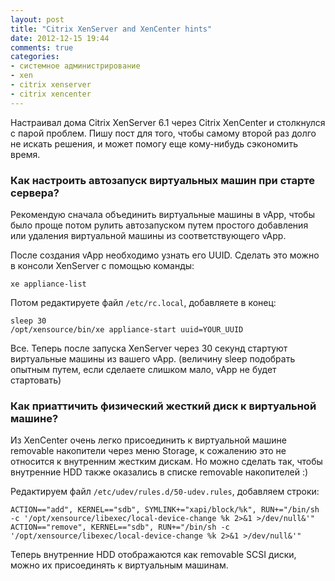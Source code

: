 ```yaml
---
layout: post
title: "Citrix XenServer and XenCenter hints"
date: 2012-12-15 19:44
comments: true
categories: 
- системное администрирование
- xen
- citrix xenserver
- citrix xencenter
---
```


Настраивал дома Citrix XenServer 6.1 через Citrix XenCenter и столкнулся с парой проблем. Пишу пост для того, чтобы самому второй раз долго не искать решения, и может помогу еще кому-нибудь сэкономить время.

### Как настроить автозапуск виртуальных машин при старте сервера?

Рекомендую сначала объединить виртуальные машины в vApp, чтобы было проще потом рулить автозапуском путем простого добавления или удаления виртуальной машины из соответствующего vApp.

После создания vApp необходимо узнать его UUID. Сделать это можно в консоли XenServer с помощью команды:

	xe appliance-list

Потом редактируете файл `/etc/rc.local`, добавляете в конец:

	sleep 30
	/opt/xensource/bin/xe appliance-start uuid=YOUR_UUID

Все. Теперь после запуска XenServer через 30 секунд стартуют виртуальные машины из вашего vApp.
(величину sleep подобрать опытным путем, если сделаете слишком мало, vApp не будет стартовать)

### Как приаттичить физический жесткий диск к виртуальной машине?

Из XenCenter очень легко присоединить к виртуальной машине removable накопители через меню Storage, к сожалению это не относится к внутренним жестким дискам. Но можно сделать так, чтобы внутренние HDD также оказались в списке removable накопителей :)

Редактируем файл `/etc/udev/rules.d/50-udev.rules`, добавляем строки:

	ACTION=="add", KERNEL=="sdb", SYMLINK+="xapi/block/%k", RUN+="/bin/sh -c '/opt/xensource/libexec/local-device-change %k 2>&1 >/dev/null&'"
	ACTION=="remove", KERNEL=="sdb", RUN+="/bin/sh -c '/opt/xensource/libexec/local-device-change %k 2>&1 >/dev/null&'"

Теперь внутренние HDD отображаются как removable SCSI диски, можно их присоединять к виртуальным машинам.